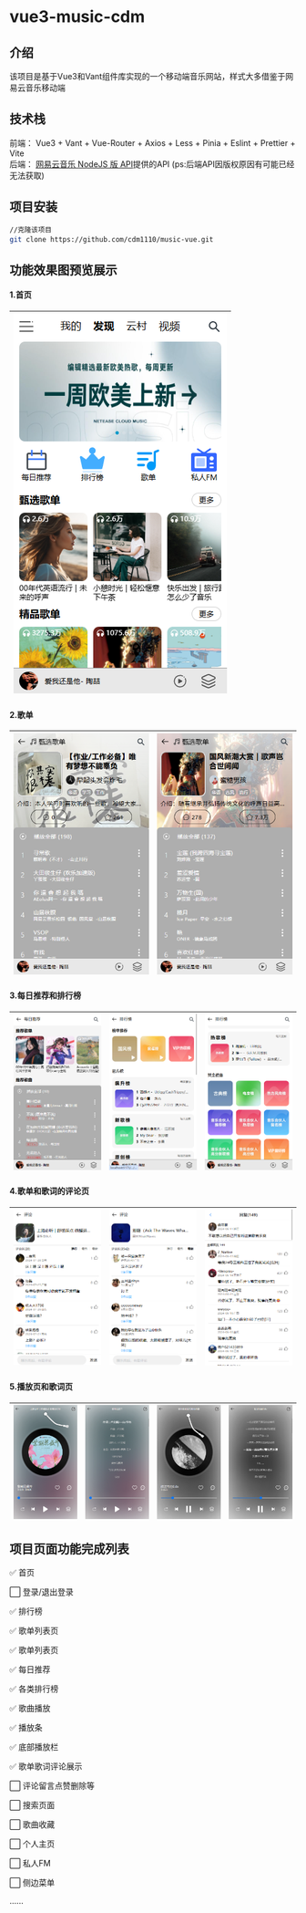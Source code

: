 # vue3-music-cdm

## 介绍

该项目是基于Vue3和Vant组件库实现的一个移动端音乐网站，样式大多借鉴于网易云音乐移动端

## 技术栈

前端： Vue3 + Vant + Vue-Router + Axios + Less + Pinia + Eslint + Prettier + Vite  <br>
后端： [网易云音乐 NodeJS 版 API](https://binaryify.github.io/NeteaseCloudMusicApi/#/)提供的API
(ps:后端API因版权原因有可能已经无法获取)

## 项目安装

```sh
//克隆该项目
git clone https://github.com/cdm1110/music-vue.git
```

## 功能效果图预览展示
#### 1.首页
| ![首页](img/index.png) |
|:-|

#### 2.歌单
| ![歌单1](img/gedan1.png) | ![歌单1](img/gedan2.png) |
|:-|:-|


#### 3.每日推荐和排行榜
![每日推荐](img/tuijian.png) | ![排行榜1](img/paihang1.png) | ![排行榜2](img/paihang2.png) |
|:-|:-|:-|


#### 4.歌单和歌词的评论页
| ![评论1](img/pinglun1.png) | ![评论2](img/pinglun2.png) | ![评论3](img/pinglun3.png) |
|:-|:-|:-|


#### 5.播放页和歌词页
| ![播放1](img/bofang1.png) | ![歌词1](img/geci1.png) | ![播放2](img/bofang2.png) | ![歌词2](img/geci2.png) |
|:-|:-|:-|:-|


## 项目页面功能完成列表

✅  首页

⬜️  登录/退出登录

✅  排行榜

✅  歌单列表页

✅  歌单列表页

✅  每日推荐

✅  各类排行榜

✅  歌曲播放

✅  播放条

✅  底部播放栏

✅  歌单歌词评论展示

⬜️  评论留言点赞删除等

⬜️  搜索页面

⬜️  歌曲收藏

⬜️  个人主页

⬜️  私人FM

⬜️  侧边菜单

......
